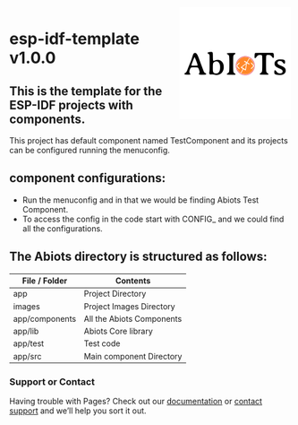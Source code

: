 <img src="../images/logo.png" alt="Abiots" align="right">

# esp-idf-template v1.0.0

## This is the template for the ESP-IDF projects with components.
This project has default component named TestComponent and its projects can be configured running the menuconfig.

## component configurations:
* Run the menuconfig and in that we would be finding Abiots Test Component. 
* To access the config in the code start with CONFIG_ and we could find all the configurations.

## The Abiots directory is structured as follows:

| File / Folder | Contents                                           |
| ------------- | -------------------------------------------------- |
| app           | Project Directory                                  |
| images        | Project Images Directory                           |
| app/components    | All the Abiots Components                      |
| app/lib           | Abiots Core library                            |
| app/test          | Test code                                      |
| app/src           | Main component Directory                       |


### Support or Contact

Having trouble with Pages? Check out our [documentation](https://docs.github.com/categories/github-pages-basics/) or [contact support](https://support.github.com/contact) and we’ll help you sort it out.
